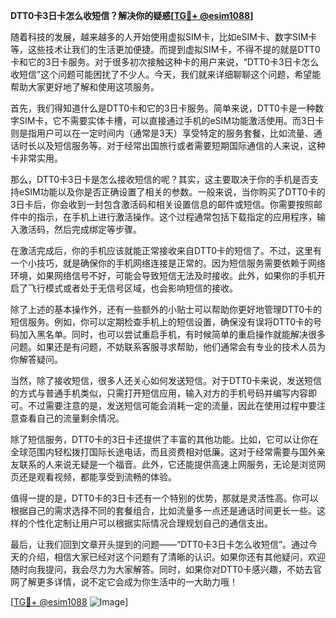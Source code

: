 **DTT0卡3日卡怎么收短信？解决你的疑惑[[TG💪+ @esim1088](https://t.me/s/esim1088)]**

随着科技的发展，越来越多的人开始使用虚拟SIM卡，比如eSIM卡、数字SIM卡等，这些技术让我们的生活更加便捷。而提到虚拟SIM卡，不得不提的就是DTT0卡和它的3日卡服务。对于很多初次接触这种卡的用户来说，“DTT0卡3日卡怎么收短信”这个问题可能困扰了不少人。今天，我们就来详细聊聊这个问题，希望能帮助大家更好地了解和使用这项服务。

首先，我们得知道什么是DTT0卡和它的3日卡服务。简单来说，DTT0卡是一种数字SIM卡，它不需要实体卡槽，可以直接通过手机的eSIM功能激活使用。而3日卡则是指用户可以在一定时间内（通常是3天）享受特定的服务套餐，比如流量、通话时长以及短信服务等。对于经常出国旅行或者需要短期国际通信的人来说，这种卡非常实用。

那么，DTT0卡3日卡是怎么接收短信的呢？其实，这主要取决于你的手机是否支持eSIM功能以及你是否正确设置了相关的参数。一般来说，当你购买了DTT0卡的3日卡后，你会收到一封包含激活码和相关设置信息的邮件或短信。你需要按照邮件中的指示，在手机上进行激活操作。这个过程通常包括下载指定的应用程序，输入激活码，然后完成绑定等步骤。

在激活完成后，你的手机应该就能正常接收来自DTT0卡的短信了。不过，这里有一个小技巧，就是确保你的手机网络连接是正常的。因为短信服务需要依赖于网络环境，如果网络信号不好，可能会导致短信无法及时接收。此外，如果你的手机开启了飞行模式或者处于无信号区域，也会影响短信的接收。

除了上述的基本操作外，还有一些额外的小贴士可以帮助你更好地管理DTT0卡的短信服务。例如，你可以定期检查手机上的短信设置，确保没有误将DTT0卡的号码加入黑名单。同时，也可以尝试重启手机，有时候简单的重启操作就能解决很多问题。如果还是有问题，不妨联系客服寻求帮助，他们通常会有专业的技术人员为你解答疑问。

当然，除了接收短信，很多人还关心如何发送短信。对于DTT0卡来说，发送短信的方式与普通手机类似，只需打开短信应用，输入对方的手机号码并编写内容即可。不过需要注意的是，发送短信可能会消耗一定的流量，因此在使用过程中要注意查看自己的流量剩余情况。

除了短信服务，DTT0卡的3日卡还提供了丰富的其他功能。比如，它可以让你在全球范围内轻松拨打国际长途电话，而且资费相对低廉。这对于经常需要与国外亲友联系的人来说无疑是一个福音。此外，它还能提供高速上网服务，无论是浏览网页还是观看视频，都能享受到流畅的体验。

值得一提的是，DTT0卡的3日卡还有一个特别的优势，那就是灵活性高。你可以根据自己的需求选择不同的套餐组合，比如流量多一点还是通话时间更长一些。这样的个性化定制让用户可以根据实际情况合理规划自己的通信支出。

最后，让我们回到文章开头提到的问题——“DTT0卡3日卡怎么收短信”。通过今天的介绍，相信大家已经对这个问题有了清晰的认识。如果你还有其他疑问，欢迎随时向我提问，我会尽力为大家解答。同时，如果你对DTT0卡感兴趣，不妨去官网了解更多详情，说不定它会成为你生活中的一大助力哦！

[[TG💪+ @esim1088](https://t.me/s/esim1088) ![Image](https://i.postimg.cc/4NQfJmqS/Snipaste-2025-05-13-00-14-12.png)]